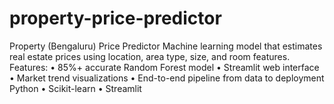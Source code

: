 # property-price-predictor
 Property (Bengaluru) Price Predictor Machine learning model that estimates real estate prices using location, area type, size, and room features. Features: • 85%+ accurate Random Forest model • Streamlit web interface • Market trend visualizations • End-to-end pipeline from data to deployment  Python • Scikit-learn • Streamlit
